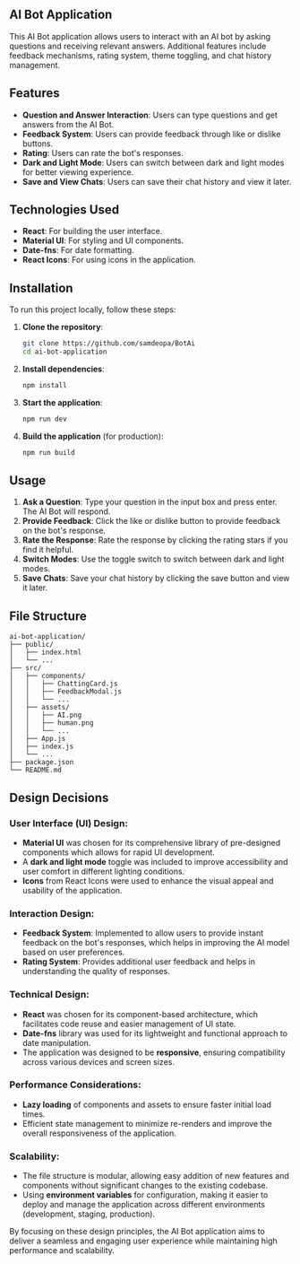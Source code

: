 ## AI Bot Application

This AI Bot application allows users to interact with an AI bot by asking questions and receiving relevant answers. Additional features include feedback mechanisms, rating system, theme toggling, and chat history management.

## Features

- **Question and Answer Interaction**: Users can type questions and get answers from the AI Bot.
- **Feedback System**: Users can provide feedback through like or dislike buttons.
- **Rating**: Users can rate the bot's responses.
- **Dark and Light Mode**: Users can switch between dark and light modes for better viewing experience.
- **Save and View Chats**: Users can save their chat history and view it later.

## Technologies Used

- **React**: For building the user interface.
- **Material UI**: For styling and UI components.
- **Date-fns**: For date formatting.
- **React Icons**: For using icons in the application.

## Installation

To run this project locally, follow these steps:

1. **Clone the repository**:

   ```bash
   git clone https://github.com/samdeopa/BotAi
   cd ai-bot-application
   ```

2. **Install dependencies**:

   ```bash
   npm install
   ```

3. **Start the application**:

   ```bash
   npm run dev
   ```

4. **Build the application** (for production):

   ```bash
   npm run build
   ```

## Usage

1. **Ask a Question**: Type your question in the input box and press enter. The AI Bot will respond.
2. **Provide Feedback**: Click the like or dislike button to provide feedback on the bot's response.
3. **Rate the Response**: Rate the response by clicking the rating stars if you find it helpful.
4. **Switch Modes**: Use the toggle switch to switch between dark and light modes.
5. **Save Chats**: Save your chat history by clicking the save button and view it later.

## File Structure

```plaintext
ai-bot-application/
├── public/
│   ├── index.html
│   └── ...
├── src/
│   ├── components/
│   │   ├── ChattingCard.js
│   │   ├── FeedbackModal.js
│   │   └── ...
│   ├── assets/
│   │   ├── AI.png
│   │   ├── human.png
│   │   └── ...
│   ├── App.js
│   ├── index.js
│   └── ...
├── package.json
└── README.md
```

## Design Decisions

### User Interface (UI) Design:

- **Material UI** was chosen for its comprehensive library of pre-designed components which allows for rapid UI development.
- A **dark and light mode** toggle was included to improve accessibility and user comfort in different lighting conditions.
- **Icons** from React Icons were used to enhance the visual appeal and usability of the application.

### Interaction Design:

- **Feedback System**: Implemented to allow users to provide instant feedback on the bot's responses, which helps in improving the AI model based on user preferences.
- **Rating System**: Provides additional user feedback and helps in understanding the quality of responses.

### Technical Design:

- **React** was chosen for its component-based architecture, which facilitates code reuse and easier management of UI state.
- **Date-fns** library was used for its lightweight and functional approach to date manipulation.
- The application was designed to be **responsive**, ensuring compatibility across various devices and screen sizes.

### Performance Considerations:

- **Lazy loading** of components and assets to ensure faster initial load times.
- Efficient state management to minimize re-renders and improve the overall responsiveness of the application.

### Scalability:

- The file structure is modular, allowing easy addition of new features and components without significant changes to the existing codebase.
- Using **environment variables** for configuration, making it easier to deploy and manage the application across different environments (development, staging, production).

By focusing on these design principles, the AI Bot application aims to deliver a seamless and engaging user experience while maintaining high performance and scalability.

